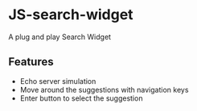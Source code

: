 # JS-search-widget
A plug and play Search Widget
## Features
- Echo server simulation
- Move around the suggestions with navigation keys
- Enter button to select the suggestion
